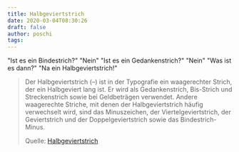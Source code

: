 ```yaml
---
title: Halbgeviertstrich
date: 2020-03-04T08:30:26
draft: false
author: poschi
tags: 
---
```


"Ist es ein Bindestrich?" "Nein" "Ist es ein Gedankenstrich?" "Nein" "Was ist
es dann?" "Na ein Halbgeviertstrich!"

> Der Halbgeviertstrich (–) ist in der Typografie ein waagerechter Strich, der
> ein Halbgeviert lang ist. Er wird als Gedankenstrich, Bis-Strich und
> Streckenstrich sowie bei Geldbeträgen verwendet. Andere waagerechte Striche,
> mit denen der Halbgeviertstrich häufig verwechselt wird, sind das
> Minuszeichen, der Viertelgeviertstrich, der Geviertstrich und der
> Doppelgeviertstrich sowie das Bindestrich-Minus.
>
> Quelle: [Halbgeviertstrich](https://de.wikipedia.org/wiki/Halbgeviertstrich)
